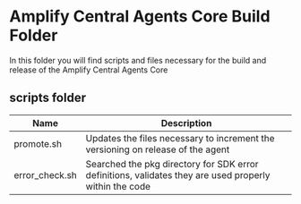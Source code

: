 # Amplify Central Agents Core Build Folder

In this folder you will find scripts and files necessary for the build and release of the Amplify Central Agents Core

## scripts folder

| Name           | Description                                                                                            |
| -------------- | ------------------------------------------------------------------------------------------------------ |
| promote.sh     | Updates the files necessary to increment the versioning on release of the agent                        |
| error_check.sh | Searched the pkg directory for SDK error definitions, validates they are used properly within the code |
